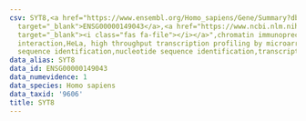 ```yaml
---
csv: SYT8,<a href="https://www.ensembl.org/Homo_sapiens/Gene/Summary?db=core;g=ENSG00000149043"
  target="_blank">ENSG00000149043</a>,<a href="https://www.ncbi.nlm.nih.gov/pubmed/17216044"
  target="_blank"><i class="fas fa-file"></i></a>",chromatin immunoprecipitation assay,direct
  interaction,HeLa, high throughput transcription profiling by microarray,nucleotide
  sequence identification,nucleotide sequence identification,transcriptional regulation,
data_alias: SYT8
data_id: ENSG00000149043
data_numevidence: 1
data_species: Homo sapiens
data_taxid: '9606'
title: SYT8
---
```

